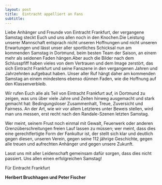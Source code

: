 ```yaml
---
layout: post
title:  Eintracht appelliert an Fans
subtitle:  
---
```


Liebe Anhänger und Freunde von Eintracht Frankfurt, der vergangene Samstag steckt Euch und uns allen noch in den Knochen.Die Leistung unserer Mannschaft entsprach nicht unseren Hoffnungen und nicht unseren Erwartungen und lässt unser aller sportliches Schicksal nun am kommenden Samstag in Dortmund, beim besten Team der Saison, an einem mehr als seidenen Faden hängen.Aber auch die Bilder nach dem Schlusspfiff haben vieles von dem Vertrauen und dem Image zerstört, das sich Eintracht Frankfurt und seine Fanszene in den vergangenen Jahren und Jahrzehnten aufgebaut haben. Unser aller Ruf hängt daher am kommenden Samstag an einem mindestens ebenso dünnen Faden, wie die Hoffnung auf den Klassenverbleib.

Wir rufen Euch alle als Teil von Eintracht Frankfurt auf, in Dortmund zu zeigen, was uns über viele Jahre und Zeiten hinweg ausgemacht und stark gemacht hat: Bedingungsloser Zusammenhalt, Treue, Zuversicht und Fairness. An der Art, wie wir vor allem Letzteres unter Beweis stellen, wird man uns messen, erst recht nach den Randale-Szenen letzten Samstag.

Wer meint, seinem Frust noch einmal mit Gewalt, Feuerwerk oder anderen Grenzüberschreitungen freien Lauf lassen zu müssen; wer meint, dass dies eine gerechtfertigte Form der Fankultur ist, der stellt sich klar und deutlich gegen diesen, unseren Verein, gegen seine 112 jährige Geschichte, gegen alle treuen und aufrechten Anhänger und gegen unsere Zukunft.

Lasst uns mit aller Leidenschaft gemeinsam dafür sorgen, dass dies nicht passiert. Uns allen einen erfolgreichen Samstag!

Für Eintracht Frankfurt

**Heribert Bruchhagen und Peter Fischer**
